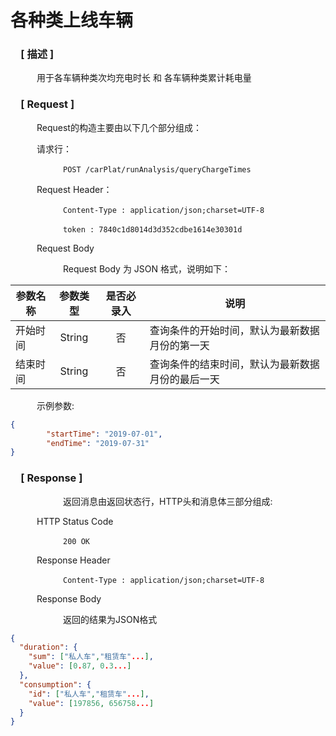 # 各种类上线车辆

### &ensp;&ensp;[ 描述 ]

&ensp;&ensp;&ensp;&ensp;&ensp;&ensp;用于各车辆种类次均充电时长 和 各车辆种类累计耗电量

### &ensp;&ensp;[ Request ]
&ensp;&ensp;&ensp;&ensp;&ensp;&ensp;Request的构造主要由以下几个部分组成：

&ensp;&ensp;&ensp;&ensp;&ensp;&ensp;请求行：

&ensp;&ensp;&ensp;&ensp;&ensp;&ensp;&ensp;&ensp;&ensp;&ensp;&ensp;&ensp;`POST /carPlat/runAnalysis/queryChargeTimes`

&ensp;&ensp;&ensp;&ensp;&ensp;&ensp;Request Header：

&ensp;&ensp;&ensp;&ensp;&ensp;&ensp;&ensp;&ensp;&ensp;&ensp;&ensp;&ensp;`Content-Type : application/json;charset=UTF-8`

&ensp;&ensp;&ensp;&ensp;&ensp;&ensp;&ensp;&ensp;&ensp;&ensp;&ensp;&ensp;`token : 7840c1d8014d3d352cdbe1614e30301d`

&ensp;&ensp;&ensp;&ensp;&ensp;&ensp;Request Body

&ensp;&ensp;&ensp;&ensp;&ensp;&ensp;&ensp;&ensp;&ensp;&ensp;&ensp;&ensp;Request Body 为 JSON 格式，说明如下：

参数名称|参数类型|是否必录入|说明
--|:--:|:--:|--
开始时间 | String | 否 | 查询条件的开始时间，默认为最新数据月份的第一天
结束时间 | String | 否 | 查询条件的结束时间，默认为最新数据月份的最后一天

&ensp;&ensp;&ensp;&ensp;&ensp;&ensp;示例参数:

``` json
{
        "startTime": "2019-07-01",
        "endTime": "2019-07-31"
}
```

### &ensp;&ensp;[ Response ]
&ensp;&ensp;&ensp;&ensp;&ensp;&ensp;&ensp;&ensp;&ensp;&ensp;&ensp;&ensp;返回消息由返回状态行，HTTP头和消息体三部分组成:

&ensp;&ensp;&ensp;&ensp;&ensp;&ensp;HTTP Status Code

&ensp;&ensp;&ensp;&ensp;&ensp;&ensp;&ensp;&ensp;&ensp;&ensp;&ensp;&ensp;`200 OK`

&ensp;&ensp;&ensp;&ensp;&ensp;&ensp;Response Header

&ensp;&ensp;&ensp;&ensp;&ensp;&ensp;&ensp;&ensp;&ensp;&ensp;&ensp;&ensp;`Content-Type : application/json;charset=UTF-8`

&ensp;&ensp;&ensp;&ensp;&ensp;&ensp;Response Body

&ensp;&ensp;&ensp;&ensp;&ensp;&ensp;&ensp;&ensp;&ensp;&ensp;&ensp;&ensp;返回的结果为JSON格式

``` json
{
  "duration": {
	"sum": ["私人车","租赁车"...],
	"value": [0.87, 0.3...]
  },
  "consumption": {
	"id": ["私人车","租赁车"...],
	"value": [197856, 656758...]
  }
}
```